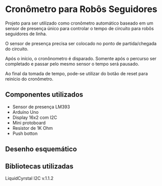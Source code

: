 # Cronômetro para Robôs Seguidores

Projeto para ser utilizado como cronômetro automático baseado em um sensor de presença único para controlar o tempo de circuito para robôs seguidores de linha.

O sensor de presença precisa ser colocado no ponto de partida/chegada do circuito.

Após o início, o cronônometro é disparado. Somente após o percurso ser completado e passar pelo mesmo sensor o tempo será pausado. 

Ao final da tomada de tempo, pode-se utilizar do botão de reset para reinício do cronômetro.

## Componentes utilizados

* Sensor de presença LM393
* Arduíno Uno
* Display 16x2 com I2C
* Mini protoboard
* Resistor de 1K Ohm
* Push botton

## Desenho esquemático

## Bibliotecas utilizadas

LiquidCyrstal I2C v.1.1.2

